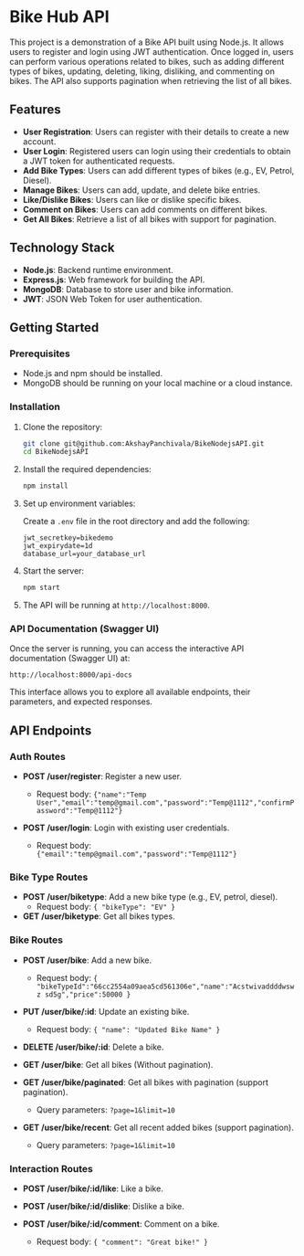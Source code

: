 # Bike Hub API

This project is a demonstration of a Bike API built using Node.js. It allows users to register and login using JWT authentication. Once logged in, users can perform various operations related to bikes, such as adding different types of bikes, updating, deleting, liking, disliking, and commenting on bikes. The API also supports pagination when retrieving the list of all bikes.

## Features

- **User Registration**: Users can register with their details to create a new account.
- **User Login**: Registered users can login using their credentials to obtain a JWT token for authenticated requests.
- **Add Bike Types**: Users can add different types of bikes (e.g., EV, Petrol, Diesel).
- **Manage Bikes**: Users can add, update, and delete bike entries.
- **Like/Dislike Bikes**: Users can like or dislike specific bikes.
- **Comment on Bikes**: Users can add comments on different bikes.
- **Get All Bikes**: Retrieve a list of all bikes with support for pagination.

## Technology Stack

- **Node.js**: Backend runtime environment.
- **Express.js**: Web framework for building the API.
- **MongoDB**: Database to store user and bike information.
- **JWT**: JSON Web Token for user authentication.

## Getting Started

### Prerequisites

- Node.js and npm should be installed.
- MongoDB should be running on your local machine or a cloud instance.

### Installation

1. Clone the repository:

    ```bash
    git clone git@github.com:AkshayPanchivala/BikeNodejsAPI.git
    cd BikeNodejsAPI
    ```

2. Install the required dependencies:

    ```bash
    npm install
    ```

3. Set up environment variables:

    Create a `.env` file in the root directory and add the following:

    ```plaintext
    jwt_secretkey=bikedemo
    jwt_expirydate=1d
    database_url=your_database_url
    ```

4. Start the server:

    ```bash
    npm start
    ```

5. The API will be running at `http://localhost:8000`.

### API Documentation (Swagger UI)

Once the server is running, you can access the interactive API documentation (Swagger UI) at:

`http://localhost:8000/api-docs`

This interface allows you to explore all available endpoints, their parameters, and expected responses.

## API Endpoints

### Auth Routes

- **POST /user/register**: Register a new user.
    - Request body: `{"name":"Temp User","email":"temp@gmail.com","password":"Temp@1112","confirmPassword":"Temp@1112"}`
  
- **POST /user/login**: Login with existing user credentials.
    - Request body: ` {"email":"temp@gmail.com","password":"Temp@1112"}`

### Bike Type Routes

- **POST /user/biketype**: Add a new bike type (e.g., EV, petrol, diesel).
    - Request body: `{ "bikeType": "EV" }`
- **GET /user/biketype**: Get all bikes types.
    
  
### Bike Routes

- **POST /user/bike**: Add a new bike.
    - Request body: `{  "bikeTypeId":"66cc2554a09aea5cd561306e","name":"Acstwivaddddwswz sd5g","price":50000 }`
  
- **PUT /user/bike/:id**: Update an existing bike.
    - Request body: `{ "name": "Updated Bike Name" }`
  
- **DELETE /user/bike/:id**: Delete a bike.

- **GET /user/bike**: Get all bikes (Without pagination).
   
- **GET /user/bike/paginated**: Get all bikes with pagination (support pagination).
    - Query parameters: `?page=1&limit=10`
- **GET /user/bike/recent**: Get all recent added bikes (support pagination).
    - Query parameters: `?page=1&limit=10`

### Interaction Routes

- **POST /user/bike/:id/like**: Like a bike.
  
- **POST /user/bike/:id/dislike**: Dislike a bike.
  
- **POST /user/bike/:id/comment**: Comment on a bike.
    - Request body: `{ "comment": "Great bike!" }`


